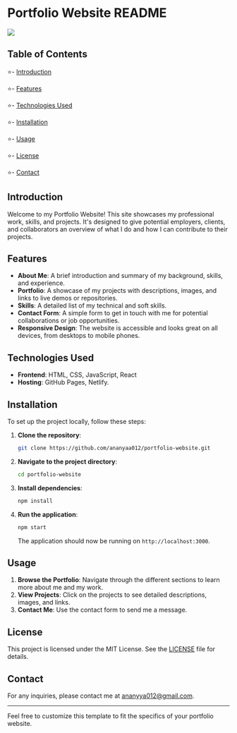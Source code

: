 # Portfolio Website README
<div>
  <img src="Screenshot 2024-07-17 171850.png">
</div>

## Table of Contents

⭐- [Introduction](#introduction)  

⭐- [Features](#features)

⭐- [Technologies Used](#technologies-used)

⭐- [Installation](#installation)

⭐- [Usage](#usage)

⭐- [License](#license)

⭐- [Contact](#contact)

## Introduction

Welcome to my Portfolio Website! This site showcases my professional work, skills, and projects. It's designed to give potential employers, clients, and collaborators an overview of what I do and how I can contribute to their projects.

 ## Features

- **About Me**: A brief introduction and summary of my background, skills, and experience.
- **Portfolio**: A showcase of my projects with descriptions, images, and links to live demos or repositories.
- **Skills**: A detailed list of my technical and soft skills.
- **Contact Form**: A simple form to get in touch with me for potential collaborations or job opportunities.
- **Responsive Design**: The website is accessible and looks great on all devices, from desktops to mobile phones.

## Technologies Used

- **Frontend**: HTML, CSS, JavaScript, React
- **Hosting**: GitHub Pages, Netlify.

## Installation

To set up the project locally, follow these steps:

1. **Clone the repository**:
   ```sh
   git clone https://github.com/ananyaa012/portfolio-website.git
   ```

2. **Navigate to the project directory**:
   ```sh
   cd portfolio-website
   ```

3. **Install dependencies**:
   ```sh
   npm install
   ```

4. **Run the application**:
   ```sh
   npm start
   ```

   The application should now be running on `http://localhost:3000`.

## Usage

1. **Browse the Portfolio**: Navigate through the different sections to learn more about me and my work.
2. **View Projects**: Click on the projects to see detailed descriptions, images, and links.
3. **Contact Me**: Use the contact form to send me a message.


## License

This project is licensed under the MIT License. See the [LICENSE](LICENSE) file for details.

## Contact

For any inquiries, please contact me at [ananyya012@gmail.com](ananyya012@gmail.com).

---

Feel free to customize this template to fit the specifics of your portfolio website.
